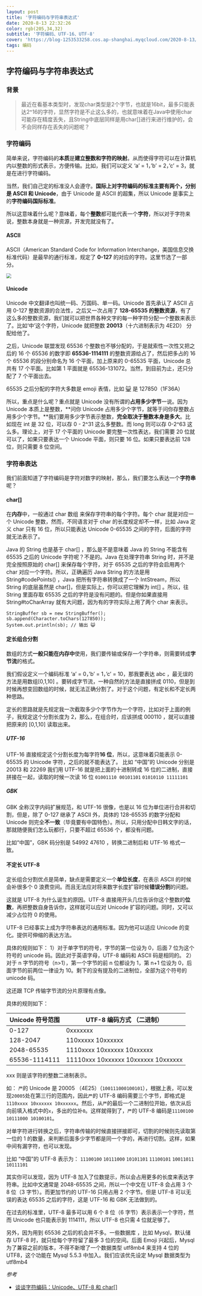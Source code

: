 ```yaml
---
layout: post
title: '字符编码与字符串表达式'
date: 2020-8-13 22:32:26
color: rgb(205,34,32)
subtitle: '字符编码、UTF-16、UTF-8'
cover: 'https://blog-1253533258.cos.ap-shanghai.myqcloud.com/2020-8-13/ascii.png'
tags: 编码
---
```




## 字符编码与字符串表达式

### 背景

> 最近在看基本类型时，发现char类型是2个字节，也就是16bit，最多只能表达2^16的字符，显然字符是不止这么多的，也就意味着在Java中使用char可能存在精度丢失，且String中底层同样是用char[]进行来进行维护的，会不会同样存在丢失的问题呢？

### 字符编码

简单来说，字符编码的**本质**是**建立整数和字符的映射**。从而使得字符可以在计算机内以整数的形式表示，方便传输。比如，我们可以定义 ‘a’ = 1，’b’ = 2，’c’ = 3，就是在进行字符编码。

当然，我们自己定的标准没人会遵守。**国际上对字符编码的标准主要有两个，分别是 ASCII 和 Unicode**，由于 Unicode 是 ASCII 的超集，所以 Unicode 是事实上的**字符编码国际标准**。

所以这意味着什么呢？意味着，每个**整数**都可能代表一个**字符**，所以对于字符来说，整数本身就是一种资源，开发完就没有了。

#### ASCII

ASCII（American Standard Code for Information Interchange，美国信息交换标准代码）是最早的通行标准，规定了 **0-127** 的对应的字符。这里节选了一部分。

<img src="https://blog-1253533258.cos.ap-shanghai.myqcloud.com/2020-8-13/ascii.png" style="zoom:80%;" />

#### Unicode

Unicode 中文翻译也叫统一码、万国码、单一码。Unicode 首先承认了 ASCII 占用 0-127 整数资源的合法性，之后又一次占用了 **128-65535 的整数资源**，有了这么多的整数资源，我们就可以把世界各种文字的每一种字符分配一个整数来表示了。比如‘中’这个字符，Unicode 就把整数 **20013**（十六进制表示为 4E2D） 分配给他了。

之后，Unicode 联盟发现 65536 个整数也不够分配的，于是就索性一次性又把之后的 16 个 65536 的数字即 **65536-1114111** 的整数资源给占了，然后把多占的 16 个 65536 的段分别命名为 16 个平面，加上原来的 0-65535 平面，Unicode 总共有 17 个平面。比如第 1 平面就是 65536-131072。当然，到目前为止，还只分配了 7 个平面出去。

65535 之后分配的字符大多数是 emoji 表情，比如 [😺](https://apps.timwhitlock.info/emoji/tables/unicode#emoji-modal) 是 127850（1F36A）

所以，重点是什么呢？重点就是 Unicode 没有所谓的**占用多少字节**一说。因为 Unicode 本质上是整数，**问你 Unicode 占用多少个字节，就等于问你存整数占用多少个字节。**我们要用多少字节表示整数，**完全取决于整数本身是多大**。比如现在 int 是 32 位，可以存 0 - 2^31 这么多整数。而 long 则可以存 0-2^63 这么多。理论上，对于 17 个平面的 Unicode 要完整一次性表达，我们需要 20 位就可以了，如果只要表达一个 Unicode 平面，则只要 16 位。如果只要表达前 128 位，则只需要 8 位空间。

### 字符串表达

我们前面知道了字符编码是字符对数字的映射，那么，我们要怎么表达一个**字符串**呢？

#### char[]

在**内存**中，一般通过 char 数组 来保存字符串的每个字符。每个 char 就是对应一个 Unicode 整数，然而，不同语言对于 char 的长度规定却不一样，比如 Java 定义 char 只有 16 位，所以只能表达 Unicode 0-65535 之间的字符，后面的字符就无法表示了。

Java 的 String 也是基于 char[] ，那么是不是意味着 Java 的 String 不能含有 65535 之后的 Unicode 字符呢？不是的。Java 在处理字符串 String 时，并不是完全按照原始的 char[] 来保存每个字符，对于 65535 之后的字符会启用两个 char 对应一个字符。所以，正确遍历 Java String 的方法是用 String#codePoints() ，Java 把所有字符串转换成了一个 IntStream，所以 String 的底层虽然是 char[]，但是实际上，你可以把它理解为 int[] 。所以，往 String 里面存取 65535 之后的字符是没有问题的。但是你如果直接用 String#toCharArray 就有大问题，因为有的字符实际上用了两个 char 来表示。

```
StringBuffer sb = new StringBuffer();
sb.append(Character.toChars(127850));
System.out.println(sb); // 输出 😺
```

#### 定长组合分割

数组的方式**一般只能在内存中**使用，我们要传输或保存一个字符串，则需要转成**字节流**的格式。

我们假设定义一个编码标准 ‘a’ = 0，’b’ = 1，’c’ = 10，那我要表达 abc ，最无误的方法是用数组[0,1,10] 。要转成字节流，一种自然的方法是直接拼成 0110，但是到时候再想变回数组的时候，就无法正确分割了。对于这个问题，有定长和不定长两种思路。

定长的思路就是先规定我一次截取多少个字节作为一个字符，比如对于上面的例子，我规定这个分割长度为 2，那么，在组合时，应该拼成 000110 ，就可以直接把原来的 [0,1,10] 读取出来。

##### UTF-16

UTF-16 直接规定这个分割长度为每字符**16 位**，所以，这意味着只能表示 0-65535 的 Unicode 字符，之后的就不能表达了。
比如 “中国”的 Unicode 分别是 20013 和 22269
我们用 UTF-16 就是把上面的十进制转成 16 位的二进制，直接拼接在一起，读取的时候一次读 16 位
`01001110 00101101` `01010110 11111101`

##### GBK

GBK 全称汉字内码扩展规范，和 UTF-16 很像，也是以 16 位为单位进行合并和切割，但是，除了 0-127 继承了 ASCII 外，具体的 128-65535 的数字分配和 Unicode 则完全**不一致**（毕竟要有中国特色）。所以，只用分配中日韩文字的话，那就随便我们怎么玩都行，只要不超过 65536 个，都没有问题。

比如“中国”，GBK 码分别是 54992 47610 ，转换二进制后和 UTF-16 格式一致。

#### 不定长 UTF-8

定长组合分割优点是简单，缺点是需要定义一个**单位长度**，在表示 ASCII 的时候会补很多个 0 浪费空间。而且无法应对将来数字长度扩容时候**错误分割**的问题。

这就是 UTF-8 为什么诞生的原因。UTF-8 直接用开头几位告诉你这个整数的**位数**，再把整数自身告诉你，这样就可以应对 Unicode 扩容的问题。同时，又可以减少占位符 0 的使用。

UTF-8 已经事实上成为字符串表达的通用标准。因为他可以适应 Unicode 的变化。提供可伸缩的表达方法。

具体的规则如下：
1）对于单字节的符号，字节的第一位设为 0，后面 7 位为这个符号的 unicode 码。因此对于英语字母，UTF-8 编码和 ASCII 码是相同的。
2）对于 n 字节的符号（n>1），第一个字节的前 n 位都设为 1，第 n+1 位设为 0，后面字节的前两位一律设为 10。剩下的没有提及的二进制位，全部为这个符号的 unicode 码。

这还跟 TCP 传输字节流的分片原理有点像。

具体的规则如下：

| Unicode 符号范围 | UTF-8 编码方式 （二进制）           |
| ---------------- | ----------------------------------- |
| 0-127            | 0xxxxxxx                            |
| 128-2047         | 110xxxxx 10xxxxxx                   |
| 2048-65535       | 1110xxxx 10xxxxxx 10xxxxxx          |
| 65536-1114111    | 11110xxx 10xxxxxx 10xxxxxx 10xxxxxx |

xxx 则是该字符的整数二进制表示。

如：
`严`的 Unicode 是 20005 （4E25）（`100111000100101`），根据上表，可以发现`20005`处在第三行的范围内，因此`严`的 UTF-8 编码需要三个字节，即格式是`1110xxxx 10xxxxxx 10xxxxxx`。然后，从`严`的最后一个二进制位开始，依次从后向前填入格式中的`x`，多出的位补`0`。这样就得到了，`严`的 UTF-8 编码是`11100100 10111000 10100101`。

对单字符进行转换之后，字符串传输的时候直接拼接即可，切割的时候则先读取第一位的 1 的数量，来判断后面多少字节都是同一个字的，再进行切割。这样，如果中间有漏字符，也可以发现。

比如 “中国”的 UTF-8 表示为：
`11100100` `10111000` `10101101` `11100101` `10011011` `10111101`

其实你可以发现，因为 UTF-8 加入了位数提示，所以会占用更多的长度来表达字符串。比如中文通常是 2048-65535 之间，所以一个中文在 UTF-8 会占用 3 个 8 位（3 字节）。而更加节约的 UTF-16 只用占用 2 个字节。但是 UTF-8 可以无误的表达 65535 之后的字符，这是 UTF-16 和 GBK 无法做到的。

在过去的标准里，UTF-8 最多可以用 6 个 8 位（6 字节）表示表示一个字符，然而 Unicode 也只能表示到 1114111，所以 UTF-8 也只需 4 位就足够了。

另外，因为用到 65536 之后的机会并不多。一些数据库 ，比如 Mysql，默认储存 UTF-8 时，就只给每个字符留了最多 3 位的空间。后面 Emoji 兴起后，Mysql 为了兼容之前的版本，不得不新增了一个数据类型 utf8mb4 来支持 4 位的 UTF8，这个功能在 Mysql 5.5.3 中加入。我们应该优先设定 Mysql 数据类型为 utf8mb4 

*参考*

- [谈谈字符编码：Unicode、UTF-8 和 char[]](https://luan.ma/post/character-encoding/)